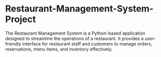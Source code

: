 # Restaurant-Management-System-Project
The Restaurant Management System is a Python-based application designed to streamline the operations of a restaurant. It provides a user-friendly interface for restaurant staff and customers to manage orders, reservations, menu items, and inventory effectively.
